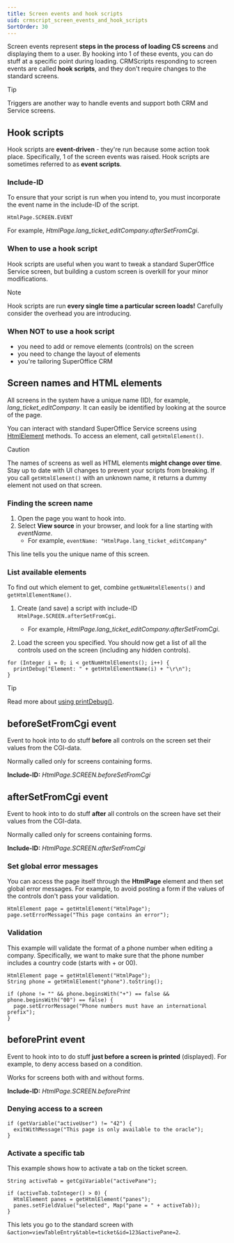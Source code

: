 ```yaml
---
title: Screen events and hook scripts
uid: crmscript_screen_events_and_hook_scripts
SortOrder: 30
---
```


Screen events represent **steps in the process of loading CS screens** and displaying them to a user. By hooking into 1 of these events, you can do stuff at a specific point during loading. CRMScripts responding to screen events are called **hook scripts**, and they don't require changes to the standard screens.

> [!TIP]
> Triggers are another way to handle events and support both CRM and Service screens.

## Hook scripts

Hook scripts are **event-driven** - they're run because some action took place. Specifically, 1 of the screen events was raised. Hook scripts are sometimes referred to as **event scripts**.

### Include-ID

To ensure that your script is run when you intend to, you must incorporate the event name in the include-ID of the script.

`HtmlPage.SCREEN.EVENT`

For example, *HtmlPage.lang_ticket_editCompany.afterSetFromCgi*.

### When to use a hook script

Hook scripts are useful when you want to tweak a standard SuperOffice Service screen, but building a custom screen is overkill for your minor modifications.

> [!NOTE]
> Hook scripts are run **every single time a particular screen loads!** Carefully consider the overhead you are introducing.

### When NOT to use a hook script

* you need to add or remove elements (controls) on the screen
* you need to change the layout of elements
* you're tailoring SuperOffice CRM

## Screen names and HTML elements

All screens in the system have a unique name (ID), for example, *lang_ticket_editCompany*. It can easily be identified by looking at the source of the page.

You can interact with standard SuperOffice Service screens using [HtmlElement](@crmscript_htmlelement) methods. To access an element, call `getHtmlElement()`.

> [!CAUTION]
> The names of screens as well as HTML elements **might change over time**. Stay up to date with UI changes to prevent your scripts from breaking. If you call `getHtmlElement()` with an unknown name, it returns a dummy element not used on that screen.

### Finding the screen name

1. Open the page you want to hook into.
2. Select **View source** in your browser, and look for a line starting with *eventName*.
    * For example, `eventName: "HtmlPage.lang_ticket_editCompany"`

This line tells you the unique name of this screen.

### List available elements

To find out which element to get, combine `getNumHtmlElements()` and `getHtmlElementName()`.

1. Create (and save) a script with include-ID `HtmlPage.SCREEN.afterSetFromCgi`.
    * For example, *HtmlPage.lang_ticket_editCompany.afterSetFromCgi*.

2. Load the screen you specified. You should now get a list of all the controls used on the screen (including any hidden controls).

```crmscript
for (Integer i = 0; i < getNumHtmlElements(); i++) {
  printDebug("Element: " + getHtmlElementName(i) + "\r\n");
}
```

> [!TIP]
> Read more about [using printDebug()](@crmscript_debug_print_debug).

## beforeSetFromCgi event

Event to hook into to do stuff **before** all controls on the screen set their values from the CGI-data.

Normally called only for screens containing forms.

**Include-ID:** *HtmlPage.SCREEN.beforeSetFromCgi*

## afterSetFromCgi event

Event to hook into to do stuff **after** all controls on the screen have set their values from the CGI-data.

Normally called only for screens containing forms.

**Include-ID:** *HtmlPage.SCREEN.afterSetFromCgi*

### Set global error messages

You can access the page itself through the **HtmlPage** element and then set global error messages. For example, to avoid posting a form if the values of the controls don't pass your validation.

```crmscript
HtmlElement page = getHtmlElement("HtmlPage");
page.setErrorMessage("This page contains an error");
```

### Validation

This example will validate the format of a phone number when editing a company. Specifically, we want to make sure that the phone number includes a country code (starts with + or 00).

```crmscript
HtmlElement page = getHtmlElement("HtmlPage");
String phone = getHtmlElement("phone").toString();

if (phone != "" && phone.beginsWith("+") == false && phone.beginsWith("00") == false) {
  page.setErrorMessage("Phone numbers must have an international prefix");
}
```

## beforePrint event

Event to hook into to do stuff **just before a screen is printed** (displayed). For example, to deny access based on a condition.

Works for screens both with and without forms.

**Include-ID:** *HtmlPage.SCREEN.beforePrint*

### Denying access to a screen

```crmscript
if (getVariable("activeUser") != "42") {
  exitWithMessage("This page is only available to the oracle");
}
```

### Activate a specific tab

This example shows how to activate a tab on the ticket screen.

```crmscript
String activeTab = getCgiVariable("activePane");

if (activeTab.toInteger() > 0) {
  HtmlElement panes = getHtmlElement("panes");
  panes.setFieldValue("selected", Map("pane = " + activeTab));
}
```

This lets you go to the standard screen with `&action=viewTableEntry&table=ticket&id=123&activePane=2`.
